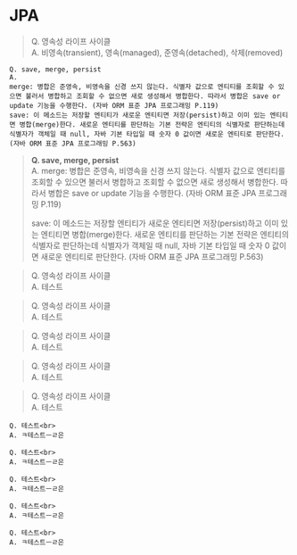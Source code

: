 # JPA
> Q. 영속성 라이프 사이클<br>
> A. 비영속(transient), 영속(managed), 준영속(detached), 삭제(removed)

``` 
Q. save, merge, persist
A. 
merge: 병합은 준영속, 비영속을 신경 쓰지 않는다. 식별자 값으로 엔티티를 조회할 수 있으면 불러서 병합하고 조회할 수 없으면 새로 생성해서 병합한다. 따라서 병합은 save or update 기능을 수행한다. (자바 ORM 표준 JPA 프로그래밍 P.119)
save: 이 메소드는 저장할 엔티티가 새로운 엔티티면 저장(persist)하고 이미 있는 엔티티면 병합(merge)한다. 새로운 엔티티를 판단하는 기본 전략은 엔티티의 식별자로 판단하는데 식별자가 객체일 때 null, 자바 기본 타입일 때 숫자 0 값이면 새로운 엔티티로 판단한다. (자바 ORM 표준 JPA 프로그래밍 P.563)
```
> **Q. save, merge, persist**<br>
> A. 
> merge: 병합은 준영속, 비영속을 신경 쓰지 않는다. 식별자 값으로 엔티티를 조회할 수 있으면 불러서 병합하고 조회할 수 없으면 새로 생성해서 병합한다. 따라서 병합은 save or update 기능을 수행한다. (자바 ORM 표준 JPA 프로그래밍 P.119)
>
> save: 이 메소드는 저장할 엔티티가 새로운 엔티티면 저장(persist)하고 이미 있는 엔티티면 병합(merge)한다. 새로운 엔티티를 판단하는 기본 전략은 엔티티의 식별자로 판단하는데 식별자가 객체일 때 null, 자바 기본 타입일 때 숫자 0 값이면 새로운 엔티티로 판단한다. (자바 ORM 표준 JPA 프로그래밍 P.563)

> Q. 영속성 라이프 사이클<br>
> A. 테스트

> Q. 영속성 라이프 사이클<br>
> A. 테스트

> Q. 영속성 라이프 사이클<br>
> A. 테스트

> Q. 영속성 라이프 사이클<br>
> A. 테스트

> Q. 영속성 라이프 사이클<br>
> A. 테스트

``` 
Q. 테스트<br>
A. ㅋ테스트ㅡㄹ은
```

``` 
Q. 테스트<br>
A. ㅋ테스트ㅡㄹ은
```

``` 
Q. 테스트<br>
A. ㅋ테스트ㅡㄹ은
```

``` 
Q. 테스트<br>
A. ㅋ테스트ㅡㄹ은
```

``` 
Q. 테스트<br>
A. ㅋ테스트ㅡㄹ은
```